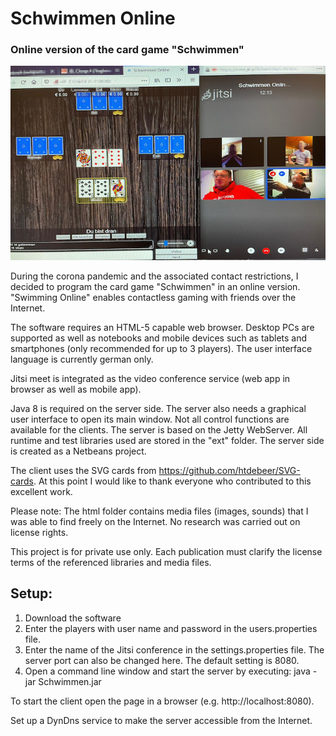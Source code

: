 # Schwimmen Online
### Online version of the card game "Schwimmen"

![Preview Image](/ext/preview.jpg)

During the corona pandemic and the associated contact restrictions, I decided to program the card game "Schwimmen" in an online version. "Swimming Online" enables contactless gaming with friends over the Internet.

The software requires an HTML-5 capable web browser. Desktop PCs are supported as well as notebooks and mobile devices such as tablets and smartphones (only recommended for up to 3 players). The user interface language is currently german only.

Jitsi meet is integrated as the video conference service (web app in browser as well as mobile app).

Java 8 is required on the server side. The server also needs a graphical user interface to open its main window. Not all control functions are available for the clients.
The server is based on the Jetty WebServer. All runtime and test libraries used are stored in the "ext" folder. The server side is created as a Netbeans project.

The client uses the SVG cards from https://github.com/htdebeer/SVG-cards. At this point I would like to thank everyone who contributed to this excellent work.

Please note: The html folder contains media files (images, sounds) that I was able to find freely on the Internet. No research was carried out on license rights.

This project is for private use only. Each publication must clarify the license terms of the referenced libraries and media files.

## Setup:
1. Download the software
2. Enter the players with user name and password in the users.properties file.
3. Enter the name of the Jitsi conference in the settings.properties file. The server port can also be changed here. The default setting is 8080.
4. Open a command line window and start the server by executing: java -jar Schwimmen.jar

To start the client open the page in a browser (e.g. http://localhost:8080).

Set up a DynDns service to make the server accessible from the Internet.
